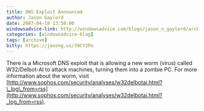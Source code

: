 ```yaml
---
title: DNS Exploit Announced
author: Jason Gaylord
date: 2007-04-18 13:50:00
windowsadvice-link: http://windowsadvice.com/blogs/jason_n_gaylord/archive/2007/04/18/DNS-Exploit-Announced.aspx
categories: [windowsadvice-blog]
tags: [archive]
bitly: https://jasong.us/39CY2Po
---
```


There is a Microsoft DNS exploit that is allowing a new worm (virus) called W32/Delbot-AI to attack machines, turning them into a zombie PC. For more information about the worm, visit [http://www.sophos.com/security/analyses/w32delbotai.html?\_log\_from=rss](http://www.sophos.com/security/analyses/w32delbotai.html?_log_from=rss).
